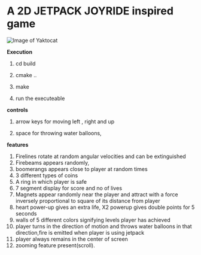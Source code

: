 
# A 2D JETPACK JOYRIDE inspired game

![Image of Yaktocat](jj.png)

**Execution**

 1. cd build

 2. cmake ..

 3. make

 4. run the executeable

**controls**

 1. arrow keys for moving left , right and up

 2. space for throwing water balloons,

**features**

1. Firelines rotate at random angular velocities and can be extinguished
2. Firebeams appears randomly,
3. boomerangs appears close to player at random times
4. 3 different types of coins
5. A ring in which player is safe
6. 7 segment display for score and no of lives
7. Magnets appear randomly near the player and attract with a force inversely proportional to square of its distance from player
8. heart power-up gives an extra life, X2 powerup gives double points for 5 seconds
9. walls of 5 different colors signifying levels player has achieved
10. player turns in the direction of motion and throws water balloons in that direction,fire is emitted when player is using jetpack
11. player always remains in the center of screen
12. zooming feature present(scroll).
